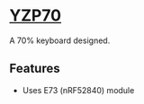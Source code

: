 # [YZP70](https://github.com/LXF-YZP/yzp70_zmk)

A 70% keyboard designed.

## Features

- Uses E73 (nRF52840) module
